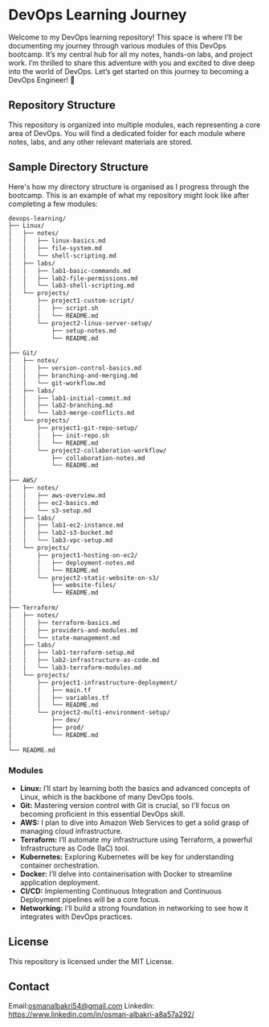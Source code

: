 # DevOps Learning Journey

Welcome to my DevOps learning repository! This space is where I’ll be documenting my journey through various modules of this DevOps bootcamp. It’s my central hub for all my notes, hands-on labs, and project work. I’m thrilled to share this adventure with you and excited to dive deep into the world of DevOps. Let’s get started on this journey to becoming a DevOps Engineer! 🚀


## Repository Structure

This repository is organized into multiple modules, each representing a core area of DevOps. You will find a dedicated folder for each module where  notes, labs, and any other relevant materials are stored.

## Sample Directory Structure

Here's how my directory structure is organised as I progress through the bootcamp. This is an example of what my repository might look like after completing a few modules:

```bash
devops-learning/
├── Linux/
│   ├── notes/
│   │   ├── linux-basics.md
│   │   ├── file-system.md
│   │   └── shell-scripting.md
│   ├── labs/
│   │   ├── lab1-basic-commands.md
│   │   ├── lab2-file-permissions.md
│   │   └── lab3-shell-scripting.md
│   └── projects/
│       ├── project1-custom-script/
│       │   ├── script.sh
│       │   └── README.md
│       └── project2-linux-server-setup/
│           ├── setup-notes.md
│           └── README.md
│
├── Git/
│   ├── notes/
│   │   ├── version-control-basics.md
│   │   ├── branching-and-merging.md
│   │   └── git-workflow.md
│   ├── labs/
│   │   ├── lab1-initial-commit.md
│   │   ├── lab2-branching.md
│   │   └── lab3-merge-conflicts.md
│   └── projects/
│       ├── project1-git-repo-setup/
│       │   ├── init-repo.sh
│       │   └── README.md
│       └── project2-collaboration-workflow/
│           ├── collaboration-notes.md
│           └── README.md
│
├── AWS/
│   ├── notes/
│   │   ├── aws-overview.md
│   │   ├── ec2-basics.md
│   │   └── s3-setup.md
│   ├── labs/
│   │   ├── lab1-ec2-instance.md
│   │   ├── lab2-s3-bucket.md
│   │   └── lab3-vpc-setup.md
│   └── projects/
│       ├── project1-hosting-on-ec2/
│       │   ├── deployment-notes.md
│       │   └── README.md
│       └── project2-static-website-on-s3/
│           ├── website-files/
│           └── README.md
│
├── Terraform/
│   ├── notes/
│   │   ├── terraform-basics.md
│   │   ├── providers-and-modules.md
│   │   └── state-management.md
│   ├── labs/
│   │   ├── lab1-terraform-setup.md
│   │   ├── lab2-infrastructure-as-code.md
│   │   └── lab3-terraform-modules.md
│   └── projects/
│       ├── project1-infrastructure-deployment/
│       │   ├── main.tf
│       │   ├── variables.tf
│       │   └── README.md
│       └── project2-multi-environment-setup/
│           ├── dev/
│           ├── prod/
│           └── README.md
│
└── README.md
```

### Modules

- **Linux:** I’ll start by learning both the basics and advanced concepts of Linux, which is the backbone of many DevOps tools.
- **Git:** Mastering version control with Git is crucial, so I'll focus on becoming proficient in this essential DevOps skill.
- **AWS:** I plan to dive into Amazon Web Services to get a solid grasp of managing cloud infrastructure.
- **Terraform:** I’ll automate my infrastructure using Terraform, a powerful Infrastructure as Code (IaC) tool.
- **Kubernetes:** Exploring Kubernetes will be key for understanding container orchestration.
- **Docker:** I’ll delve into containerisation with Docker to streamline application deployment.
- **CI/CD:** Implementing Continuous Integration and Continuous Deployment pipelines will be a core focus.
- **Networking:** I’ll build a strong foundation in networking to see how it integrates with DevOps practices.


## License

This repository is licensed under the MIT License. 

## Contact
Email:osmanalbakri54@gmail.com
Linkedin: https://www.linkedin.com/in/osman-albakri-a8a57a292/

